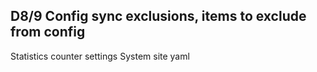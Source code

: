 ## D8/9 Config sync exclusions, items to exclude from config
Statistics counter settings
System site yaml
